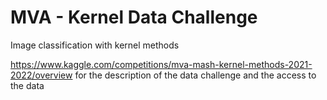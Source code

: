 # MVA - Kernel Data Challenge
Image classification with kernel methods

https://www.kaggle.com/competitions/mva-mash-kernel-methods-2021-2022/overview
for the description of the data challenge and the access to the data
